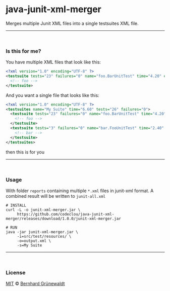 # java-junit-xml-merger

[](https://codeclou.github.io/doc/badges/generated/test-coverage-100.svg)

Merges multiple Junit XML files into a single testsuites XML file.

----
&nbsp;

### Is this for me?

You have multiple XML files that look like this:

```xml
<?xml version="1.0" encoding="UTF-8" ?>
<testsuite tests="23" failures="0" name="foo.BarUnitTest" time="4.20" errors="0" skipped="0">
  <!-- foo -->
</testsuite>
```

And you want a single file that looks like this:

```xml
<?xml version="1.0" encoding="UTF-8" ?>
<testsuites name="My Suite" time="6.60" tests="26" failures="0">
  <testsuite tests="23" failures="0" name="foo.BarUnitTest" time="4.20" errors="0" skipped="0">
    <!-- foo -->
  </testsuite>
  <testsuite tests="3" failures="0" name="bar.FooUnitTest" time="2.40" errors="0" skipped="0">
    <!-- bar -->
  </testsuite>
</testsuites>
```

then this is for you

----
&nbsp;

### Usage

With folder `reports` containing multiple `*.xml` files in junit-xml format.
A combined result will be written to `junit-all.xml`

```
# INSTALL
curl -L -o junit-xml-merger.jar \
     https://github.com/codeclou/java-junit-xml-merger/releases/download/1.0.0/junit-xml-merger.jar

# RUN
java -jar junit-xml-merger.jar \
     -i=src/test/resources/ \
     -o=output.xml \
     -s=My Suite
```

-----
&nbsp;

### License

[MIT](https://github.com/cloutainer/java-junit-xml-merger/blob/master/LICENSE) © [Bernhard Grünewaldt](https://github.com/clouless)
